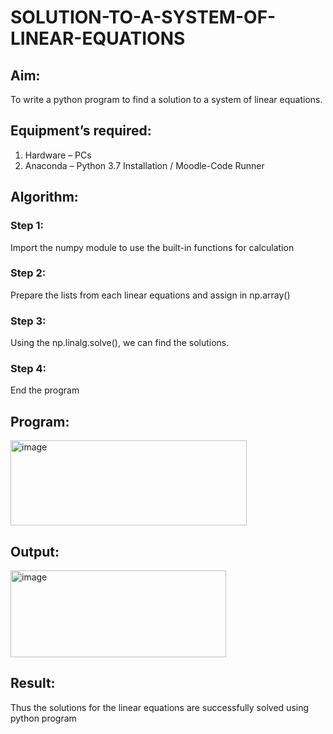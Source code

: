 # SOLUTION-TO-A-SYSTEM-OF-LINEAR-EQUATIONS
## Aim:
To write a python program to find a solution to a system of linear equations.
## Equipment’s required:
1. 	Hardware – PCs
2. 	Anaconda – Python 3.7 Installation / Moodle-Code Runner
## Algorithm:
### Step 1: 
Import the numpy module to use the built-in functions for calculation
### Step 2: 
Prepare the lists from each linear equations and assign in np.array()
### Step 3: 
Using the np.linalg.solve(), we can find the solutions.
### Step 4: 
End the program
## Program:
<img width="378" height="136" alt="image" src="https://github.com/user-attachments/assets/9f2e0b21-c5e5-4a4f-b35f-1f9bc04bc288" />

## Output:
<img width="345" height="139" alt="image" src="https://github.com/user-attachments/assets/3403c80c-3473-486b-b325-d12e0a29316a" />

## Result: 
Thus the solutions for the linear equations are successfully solved using python program

